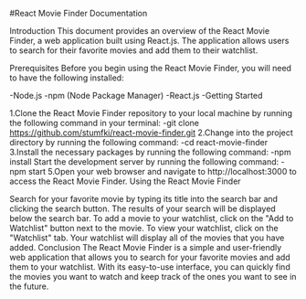 #React Movie Finder Documentation

Introduction
This document provides an overview of the React Movie Finder, a web application built using React.js. The application allows users to search for their favorite movies and add them to their watchlist.

Prerequisites
Before you begin using the React Movie Finder, you will need to have the following installed:

-Node.js
-npm (Node Package Manager)
-React.js
-Getting Started

1.Clone the React Movie Finder repository to your local machine by running the following command in your terminal:
-git clone https://github.com/stumfki/react-movie-finder.git
2.Change into the project directory by running the following command:
-cd react-movie-finder
3.Install the necessary packages by running the following command:
-npm install
Start the development server by running the following command:
-npm start
5.Open your web browser and navigate to http://localhost:3000 to access the React Movie Finder.
Using the React Movie Finder

Search for your favorite movie by typing its title into the search bar and clicking the search button.
The results of your search will be displayed below the search bar.
To add a movie to your watchlist, click on the "Add to Watchlist" button next to the movie.
To view your watchlist, click on the "Watchlist" tab. Your watchlist will display all of the movies that you have added.
Conclusion
The React Movie Finder is a simple and user-friendly web application that allows you to search for your favorite movies and add them to your watchlist. With its easy-to-use interface, you can quickly find the movies you want to watch and keep track of the ones you want to see in the future.
